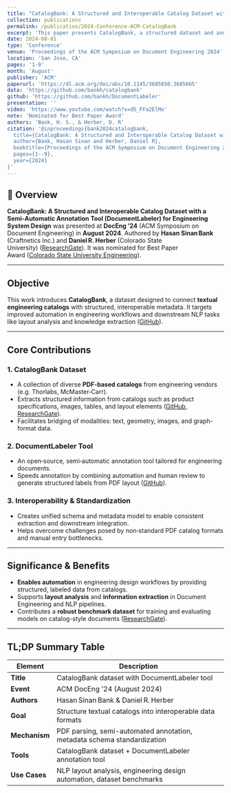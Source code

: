 ```yaml
---
title: "CatalogBank: A Structured and Interoperable Catalog Dataset with a Semi-Automatic Annotation Tool DocumentLabeler for Engineering System Design"
collection: publications
permalink: /publication/2024-Conference-ACM-CatalogBank
excerpt: 'This paper presents CatalogBank, a structured dataset and annotation tool for engineering system design, nominated for Best Paper Award.'
date: 2024-08-01
type: 'Conference'
venue: 'Proceedings of the ACM Symposium on Document Engineering 2024'
location: 'San Jose, CA'
pages: '1-9'
month: 'August'
publisher: 'ACM'
paperurl: 'https://dl.acm.org/doi/abs/10.1145/3685650.3685665'
data: 'https://github.com/bankh/catalogbank'
github: 'https://github.com/bankh/DocumentLabeler'
presentation: ''
video: 'https://www.youtube.com/watch?v=d5_FFa2ElMo'
note: 'Nominated for Best Paper Award'
authors: 'Bank, H. S., & Herber, D. R'
citation: '@inproceedings{bank2024catalogbank,
  title={CatalogBank: A Structured and Interoperable Catalog Dataset with a Semi-Automatic Annotation Tool (DocumentLabeler) for Engineering System Design},
  author={Bank, Hasan Sinan and Herber, Daniel R},
  booktitle={Proceedings of the ACM Symposium on Document Engineering 2024},
  pages={1--9},
  year={2024}
}'
---
```


## 📌 Overview

**CatalogBank: A Structured and Interoperable Catalog Dataset with a Semi‑Automatic Annotation Tool (DocumentLabeler) for Engineering System Design** was presented at **DocEng ’24** (ACM Symposium on Document Engineering) in **August 2024**. Authored by **Hasan Sinan Bank** (Craftnetics Inc.) and **Daniel R. Herber** (Colorado State University) ([ResearchGate][1]). It was nominated for Best Paper Award ([Colorado State University Engineering][2]).

---

## Objective

This work introduces **CatalogBank**, a dataset designed to connect **textual engineering catalogs** with structured, interoperable metadata. It targets improved automation in engineering workflows and downstream NLP tasks like layout analysis and knowledge extraction ([GitHub][3]).

---

## Core Contributions

### 1. **CatalogBank Dataset**

* A collection of diverse **PDF-based catalogs** from engineering vendors (e.g. Thorlabs, McMaster‑Carr).
* Extracts structured information from catalogs such as product specifications, images, tables, and layout elements ([GitHub][3], [ResearchGate][1]).
* Facilitates bridging of modalities: text, geometry, images, and graph-format data.

### 2. **DocumentLabeler Tool**

* An open‑source, semi‑automatic annotation tool tailored for engineering documents.
* Speeds annotation by combining automation and human review to generate structured labels from PDF layout ([GitHub][3]).

### 3. **Interoperability & Standardization**

* Creates unified schema and metadata model to enable consistent extraction and downstream integration.
* Helps overcome challenges posed by non‑standard PDF catalog formats and manual entry bottlenecks.

---

## Significance & Benefits

* **Enables automation** in engineering design workflows by providing structured, labeled data from catalogs.
* Supports **layout analysis** and **information extraction** in Document Engineering and NLP pipelines.
* Contributes a **robust benchmark dataset** for training and evaluating models on catalog-style documents ([ResearchGate][1]).

---

## TL;DP Summary Table

| Element       | Description                                                             |
| ------------- | ----------------------------------------------------------------------- |
| **Title**     | CatalogBank dataset with DocumentLabeler tool                           |
| **Event**     | ACM DocEng ’24 (August 2024)                                            |
| **Authors**   | Hasan Sinan Bank & Daniel R. Herber                                     |
| **Goal**      | Structure textual catalogs into interoperable data formats              |
| **Mechanism** | PDF parsing, semi-automated annotation, metadata schema standardization |
| **Tools**     | CatalogBank dataset + DocumentLabeler annotation tool                   |
| **Use Cases** | NLP layout analysis, engineering design automation, dataset benchmarks  |

[1]: https://www.researchgate.net/publication/384113961_CatalogBank_A_Structured_and_Interoperable_Catalog_Dataset_with_a_Semi-Automatic_Annotation_Tool_DocumentLabeler_for_Engineering_System_Design.com "CatalogBank: A Structured and Interoperable Catalog Dataset with a ..."
[2]: https://www.engr.colostate.edu/~drherber/publications.php.com "Publications - Herber@CSU"
[3]: https://github.com/bankh/CatalogBank.com "Part I- CatalogBank: A Structured and Interoperable Catalog Dataset ..."
